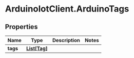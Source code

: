 # ArduinoIotClient.ArduinoTags

## Properties

Name | Type | Description | Notes
------------ | ------------- | ------------- | -------------
**tags** | [**List[Tag]**](Tag.md) |  | 


